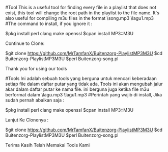 #Tool This is a useful tool for finding every file in a playlist that does not exist, this tool will change the root path in the playlist to the file name. It's also useful for compiling m3u files in the format \song.mp3 \lagu1.mp3
#The command to install, if you ignore it :

$pkg install perl clang make openssl $cpan install MP3::M3U

Continue to Clone:

$git clone https://github.com/MrTamfanX/Buitenzorg-PlaylistMP3M3U $cd Buitenzorg-PlaylistMP3M3U $perl Buitenzorg-song.pl

Thank you for using our tools

#Tools Ini adalah sebuah tools yang berguna untuk mencari keberadaan setiap file dalam daftar putar yang tidak ada, Tools ini akan mengubah jalur akar dalam daftar putar ke nama file. ini berguna juga ketika file m3u berformat dalam \lagu.mp3 \lagu1.mp3
#Perintah yang wajib di install, Jika sudah pernah abaikan saja :

$pkg install perl clang make openssl $cpan install MP3::M3U

Lanjut Ke Clonenya :

$git clone https://github.com/MrTamfanX/Buitenzorg-PlaylistMP3M3U $cd Buitenzorg-PlaylistMP3M3U $perl Buitenzorg-song.pl

Terima Kasih Telah Memakai Tools Kami
